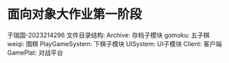 # 面向对象大作业第一阶段
  于瑞国-2023214296
  文件目录结构:
     Archive: 存档子模块
     gomoku: 五子棋 
     weiqi: 围棋
     PlayGameSystem: 下棋子模块
     UISystem: UI子模块
     Client: 客户端
     GamePlat: 对战平台

